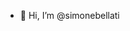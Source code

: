 - 👋 Hi, I’m @simonebellati

<!---
simonebellati/simonebellati is a ✨ special ✨ repository because its `README.md` (this file) appears on your GitHub profile.
You can click the Preview link to take a look at your changes.
--->
